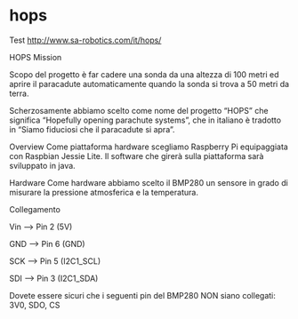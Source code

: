 # hops
Test
http://www.sa-robotics.com/it/hops/

HOPS Mission

Scopo del progetto è far cadere una sonda da una altezza di 100 metri ed aprire il paracadute automaticamente quando la sonda si trova a 50 metri da terra.


Scherzosamente abbiamo scelto come nome del progetto “HOPS” che significa “Hopefully opening parachute systems”, che in italiano è tradotto in “Siamo fiduciosi che il paracadute si apra”.

Overview
Come piattaforma hardware scegliamo Raspberry Pi equipaggiata con Raspbian Jessie Lite. Il software che girerà sulla piattaforma sarà sviluppato in java.

Hardware
Come hardware abbiamo scelto il BMP280 un sensore in grado di misurare la pressione atmosferica e la temperatura.

Collegamento

Vin –> Pin 2 (5V)

GND –> Pin 6 (GND)

SCK –> Pin 5 (I2C1_SCL)

SDI –> Pin 3 (I2C1_SDA)

Dovete essere sicuri che i seguenti pin del BMP280 NON siano collegati: 3V0, SDO, CS
